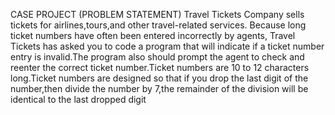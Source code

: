  CASE PROJECT (PROBLEM STATEMENT)
 Travel Tickets Company sells tickets for airlines,tours,and other travel-related services.
 Because long ticket numbers have often been entered incorrectly by agents,
 Travel Tickets has asked you to code a program that will indicate if a ticket number
 entry is invalid.The program also should prompt the agent to check and reenter the
 correct ticket number.Ticket numbers are 10 to 12 characters long.Ticket numbers
 are designed so that if you drop the last digit of the number,then divide the number
 by 7,the remainder of the division will be identical to the last dropped digit
